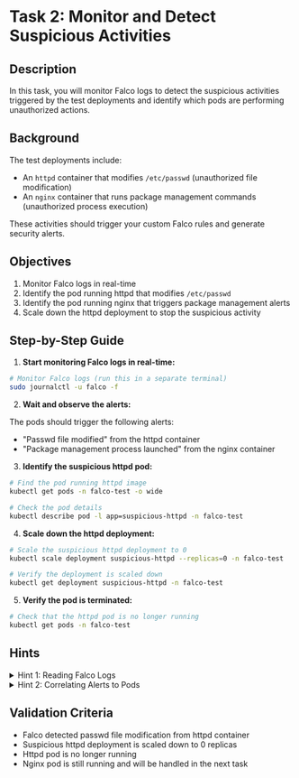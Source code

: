# Task 2: Monitor and Detect Suspicious Activities

## Description

In this task, you will monitor Falco logs to detect the suspicious activities triggered by the test deployments and identify which pods are performing unauthorized actions.

## Background

The test deployments include:
- An `httpd` container that modifies `/etc/passwd` (unauthorized file modification)
- An `nginx` container that runs package management commands (unauthorized process execution)

These activities should trigger your custom Falco rules and generate security alerts.

## Objectives

1. Monitor Falco logs in real-time
2. Identify the pod running httpd that modifies `/etc/passwd`
3. Identify the pod running nginx that triggers package management alerts
4. Scale down the httpd deployment to stop the suspicious activity

## Step-by-Step Guide

1. **Start monitoring Falco logs in real-time:**

```bash
# Monitor Falco logs (run this in a separate terminal)
sudo journalctl -u falco -f
```

2. **Wait and observe the alerts:**

The pods should trigger the following alerts:
- "Passwd file modified" from the httpd container
- "Package management process launched" from the nginx container

3. **Identify the suspicious httpd pod:**

```bash
# Find the pod running httpd image
kubectl get pods -n falco-test -o wide

# Check the pod details
kubectl describe pod -l app=suspicious-httpd -n falco-test
```

4. **Scale down the httpd deployment:**

```bash
# Scale the suspicious httpd deployment to 0
kubectl scale deployment suspicious-httpd --replicas=0 -n falco-test

# Verify the deployment is scaled down
kubectl get deployment suspicious-httpd -n falco-test
```

5. **Verify the pod is terminated:**

```bash
# Check that the httpd pod is no longer running
kubectl get pods -n falco-test
```

## Hints

<details>
<summary>Hint 1: Reading Falco Logs</summary>
Falco logs include:
- Timestamp
- Rule name that was triggered
- Container information (ID, name, image)
- Process details
- File paths accessed
</details>

<details>
<summary>Hint 2: Correlating Alerts to Pods</summary>
Match the container name in Falco alerts with the pod names from `kubectl get pods`.
</details>

## Validation Criteria

- Falco detected passwd file modification from httpd container
- Suspicious httpd deployment is scaled down to 0 replicas
- Httpd pod is no longer running
- Nginx pod is still running and will be handled in the next task